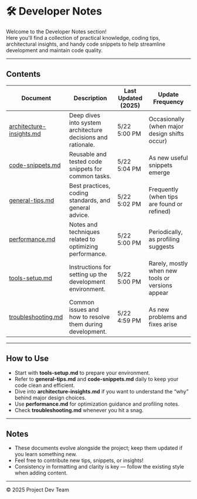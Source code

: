 <!--
START OF docs/dev-notes/README.md

Purpose:
This directory contains notes, tips, insights, and reusable resources for developers involved in this project.

Update Frequency:
Update this README whenever new documents are added or existing ones get significant updates.

Location: docs/dev-notes/README.md
-->

# 🛠️ Developer Notes

Welcome to the Developer Notes section!  
Here you'll find a collection of practical knowledge, coding tips, architectural insights, and handy code snippets to help streamline development and maintain code quality.

---

## Contents

| Document                                             | Description                                                  | Last Updated (2025) | Update Frequency                                 |
|------------------------------------------------------|--------------------------------------------------------------|---------------------|--------------------------------------------------|
| [architecture-insights.md](architecture-insights.md) | Deep dives into system architecture decisions and rationale. | 5/22 5:00 PM        | Occasionally (when major design shifts occur)    |
| [code-snippets.md](code-snippets.md)                 | Reusable and tested code snippets for common tasks.          | 5/22 5:04 PM        | As new useful snippets emerge                    |
| [general-tips.md](general-tips.md)                   | Best practices, coding standards, and general advice.        | 5/22 5:02 PM        | Frequently (when tips are found or refined)      |
| [performance.md](performace.md)                      | Notes and techniques related to optimizing performance.      | 5/22 5:00 PM        | Periodically, as profiling suggests              |
| [tools-setup.md](tools-setup.md)                     | Instructions for setting up the development environment.     | 5/22 5:00 PM        | Rarely, mostly when new tools or versions appear |
| [troubleshooting.md](troubleshooting.md)             | Common issues and how to resolve them during development.    | 5/22 4:59 PM        | As new problems and fixes arise                  |

---

## How to Use

- Start with **tools-setup.md** to prepare your environment.  
- Refer to **general-tips.md** and **code-snippets.md** daily to keep your code clean and efficient.  
- Dive into **architecture-insights.md** if you want to understand the “why” behind major design choices.  
- Use **performance.md** for optimization guidance and profiling notes.  
- Check **troubleshooting.md** whenever you hit a snag.

---

## Notes

- These documents evolve alongside the project; keep them updated if you learn something new.  
- Feel free to contribute new tips, snippets, or insights!  
- Consistency in formatting and clarity is key — follow the existing style when adding content.

---

© 2025 Project Dev Team  
<!-- END OF docs/dev-notes/README.md -->
